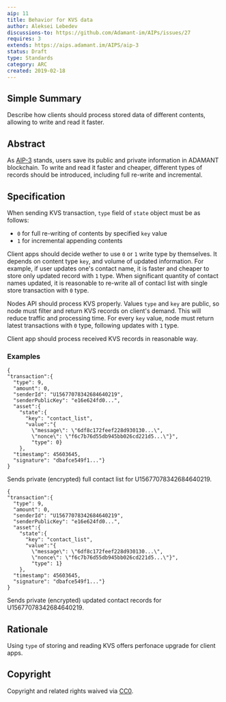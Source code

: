 ```yaml
---
aip: 11
title: Behavior for KVS data
author: Aleksei Lebedev
discussions-to: https://github.com/Adamant-im/AIPs/issues/27
requires: 3
extends: https://aips.adamant.im/AIPS/aip-3
status: Draft
type: Standards
category: ARC
created: 2019-02-18
---
```


## Simple Summary
Describe how clients should process stored data of different contents, allowing to write and read it faster.

## Abstract
<!--A short (~200 word) description of the technical issue being addressed.-->
As [AIP-3](https://aips.adamant.im/AIPS/aip-3) stands, users save its public and private information in ADAMANT blockchain. To write and read it faster and cheaper, different types of records should be introduced, including full re-write and incremental.

## Specification
<!--The technical specification should describe the syntax and semantics of any new feature. The specification should be detailed enough to allow competing, interoperable implementations for different platforms.-->

When sending KVS transaction, `type` field of `state` object must be as follows:
- `0` for full re-writing of contents by specified `key` value
- `1` for incremental appending contents

Client apps should decide wether to use `0` or `1` write type by themselves. It depends on content type `key`, and volume of updated information. For example, if user updates one's contact name, it is faster and cheaper to store only updated record with `1` type. When significant quantity of contact names updated, it is reasonable to re-write all of contacl list with single store transaction with `0` type.

Nodes API should process KVS properly. Values `type` and `key` are public, so node must filter and return KVS records on client's demand. This will reduce traffic and processing time. For every `key` value, node must return latest transactions with `0` type, following updates with `1` type.

Client app should process received KVS records in reasonable way.


### Examples


```
{
"transaction":{
  "type": 9,
  "amount": 0,
  "senderId": "U15677078342684640219",
  "senderPublicKey": "e16e624fd0...",
  "asset":{
    "state":{
      "key": "contact_list",
      "value":"{
        \"message\": \"6df8c172feef228d930130...\",
        \"nonce\": \"f6c7b76d55db945bb026cd221d5...\"}",
        "type": 0}
    },
  "timestamp": 45603645,
  "signature": "dbafce549f1..."}
}
```

Sends private (encrypted) full contact list for U15677078342684640219.

```
{
"transaction":{
  "type": 9,
  "amount": 0,
  "senderId": "U15677078342684640219",
  "senderPublicKey": "e16e624fd0...",
  "asset":{
    "state":{
      "key": "contact_list",
      "value":"{
        \"message\": \"6df8c172feef228d930130...\",
        \"nonce\": \"f6c7b76d55db945bb026cd221d5...\"}",
        "type": 1}
    },
  "timestamp": 45603645,
  "signature": "dbafce549f1..."}
}
```

Sends private (encrypted) updated contact records for U15677078342684640219.

## Rationale
Using `type` of storing and reading KVS offers perfonace upgrade for client apps.

## Copyright
Copyright and related rights waived via [CC0](https://creativecommons.org/publicdomain/zero/1.0/).

